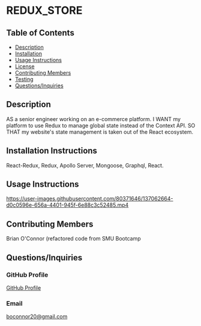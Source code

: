 # REDUX_STORE
  ## Table of Contents
  * [Description](#Description)
  * [Installation](#Installation-Instructions)
  * [Usage Instructions](#Usage-Instructions)
  * [License](#License)
  * [Contributing Members](#Contributing-Members)
  * [Testing](#Testing)    
  * [Questions/Inquiries](#Questions/Inquiries)
  ## Description
  AS a senior engineer working on an e-commerce platform. I WANT my platform to use Redux to manage global state instead of the Context API. SO THAT my website's state management is taken out of the React ecosystem.
  ## Installation Instructions 
  React-Redux, Redux, Apollo Server, Mongoose, Graphql, React.
  ## Usage Instructions
  
  
 

https://user-images.githubusercontent.com/80371646/137062664-d0c0596e-656a-4401-945f-6e88c3c52485.mp4


  ## Contributing Members
  Brian O'Connor (refactored code from SMU Bootcamp  
   
  ## Questions/Inquiries 
  ### GitHub Profile
  [GitHub Profile](http://github.com/github.com/boconnorb20)
  ### Email
  boconnor20@gmail.com
